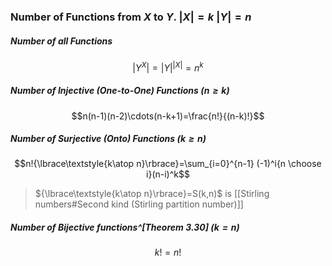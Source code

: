 ### Number of Functions from $X$ to $Y$.  $|X|=k$  $|Y|=n$ 

##### Number of all Functions 
$$|Y^X|=|Y|^{|X|}=n^{k}$$

##### Number of Injective (One-to-One) Functions ($n\geq k$)
$$n(n-1)(n-2)\cdots(n-k+1)=\frac{n!}{(n-k)!}$$

##### Number of Surjective (Onto) Functions ($k\geq n$)
$$n!{\lbrace\textstyle{k\atop n}\rbrace}=\sum_{i=0}^{n-1} (-1)^i{n \choose i}(n-i)^k$$
>${\lbrace\textstyle{k\atop n}\rbrace}=S(k,n)$ is [[Stirling numbers#Second kind (Stirling partition number)]]

##### Number of Bijective functions^[Theorem 3.30] ($k=n$)
$$k!=n!$$ 

